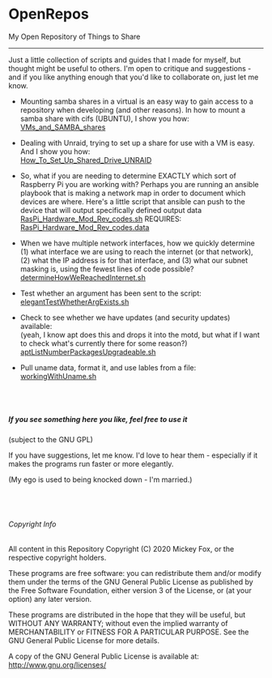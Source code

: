 # OpenRepos
My Open Repository of Things to Share
<hr>
  Just a little collection of scripts and guides that I made for myself, but thought might be useful
  to others. I'm open to critique and suggestions - and if you like anything enough that you'd like 
  to collaborate on, just let me know.<br>
  
- Mounting samba shares in a virtual is an easy way to gain access to a repository when developing
  (and other reasons). In how to mount a samba share with cifs (UBUNTU), I show you how:<br>
  [VMs_and_SAMBA_shares](VMs_and_SAMBA_shares)

- Dealing with Unraid, trying to set up a share for use with a VM is easy. And I show you how:<br>
  [How_To_Set_Up_Shared_Drive_UNRAID](How_To_Set_Up_Shared_Drive_UNRAID)

- So, what if you are needing to determine EXACTLY which sort of Raspberry Pi you are working with?
  Perhaps you are running an ansible playbook that is making a network map in order to document which
  devices are where. Here's a little script that ansible can push to the device that will output 
  specifically defined output data<br>
  [RasPi_Hardware_Mod_Rev_codes.sh](RasPi_Hardware_Mod_Rev_codes.sh)
  REQUIRES:
  [RasPi_Hardware_Mod_Rev_codes.data](RasPi_Hardware_Mod_Rev_codes.data)
  
- When we have multiple network interfaces, how we quickly determine (1) what interface we 
  are using to reach the internet (or that network), (2) what the IP address is for that interface,
  and (3) what our subnet masking is, using the fewest lines of code possible?<br>
  [determineHowWeReachedInternet.sh](determineHowWeReachedInternet.sh)  
  
- Test whether an argument has been sent to the script:<br>
  [elegantTestWhetherArgExists.sh](elegantTestWhetherArgExists.sh)
 
- Check to see whether we have updates (and security updates) available:<br>
  (yeah, I know apt does this and drops it into the motd, but what if I want to check what's 
  currently there for some reason?)<br>
  [aptListNumberPackagesUpgradeable.sh](aptListNumberPackagesUpgradeable.sh)
  
 - Pull uname data, format it, and use lables from a file:<br>
   [workingWithUname.sh](workingWithUname.sh)
   
<br><br>
##### If you see something here you like, feel free to use it
(subject to the GNU GPL)

If you have suggestions, let me know. I'd love to hear them - especially if it makes the programs
run faster or more elegantly.

(My ego is used to being knocked down - I'm married.)
<br><br><br><br>    
###### Copyright Info
All content in this Repository Copyright (C) 2020 Mickey Fox, or the respective copyright holders.

These programs are free software: you can redistribute them and/or modify them under the terms of the GNU General Public License as published by the Free Software Foundation, either version 3 of the License, or (at your option) any later version.

These programs are distributed in the hope that they will be useful, but WITHOUT ANY WARRANTY; without even the implied warranty of MERCHANTABILITY or FITNESS FOR A PARTICULAR PURPOSE. See the GNU General Public License for more details.

A copy of the GNU General Public License is available at: <http://www.gnu.org/licenses/>
